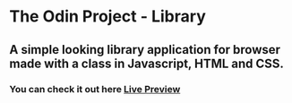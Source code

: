# The Odin Project - Library

## A simple looking library application for browser made with a class in Javascript, HTML and CSS.

### You can check it out here [Live Preview](https://beppe94.github.io/Library/)
